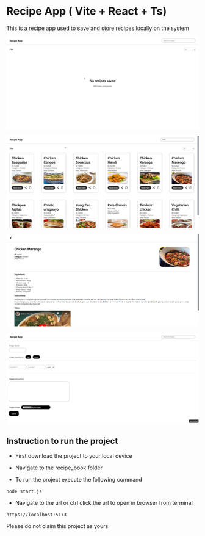 # Recipe App ( Vite + React + Ts)

This is a recipe app used to save and store recipes locally on the system 

![Example Image 1](./images/screenshots/thorium_zitnWIlrIo.png)

![Example Image 2](./images/screenshots/thorium_yFBAssnOG7.png)

![Example Image 3](./images/screenshots/thorium_4Cd7Z2pptk.png)

![Example Image 4](./images/screenshots/thorium_tXx9BRWlOo.png)

## Instruction to run the project 

- First download the project to your local device

- Navigate to the recipe_book folder 

- To run the project execute the following command
```
node start.js
```
- Navigate to the url or ctrl click the url to open in browser from terminal
```
https://localhost:5173
```
Please do not claim this project as yours 